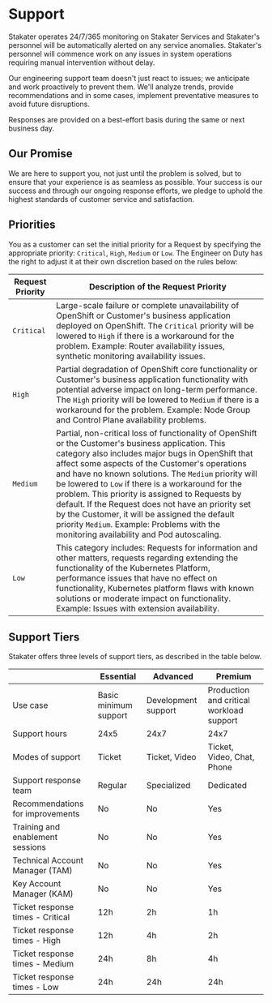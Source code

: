 # Support

Stakater operates 24/7/365 monitoring on Stakater Services and Stakater's personnel will be automatically alerted on any service anomalies. Stakater's personnel will commence work on any issues in system operations requiring manual intervention without delay.

Our engineering support team doesn't just react to issues; we anticipate and work proactively to prevent them. We'll analyze trends, provide recommendations and in some cases, implement preventative measures to avoid future disruptions.

Responses are provided on a best-effort basis during the same or next business day.

## Our Promise

We are here to support you, not just until the problem is solved, but to ensure that your experience is as seamless as possible. Your success is our success and through our ongoing response efforts, we pledge to uphold the highest standards of customer service and satisfaction.

## Priorities

You as a customer can set the initial priority for a Request by specifying the appropriate priority: `Critical`, `High`, `Medium` or `Low`. The Engineer on Duty has the right to adjust it at their own discretion based on the rules below:

Request Priority | Description of the Request Priority
--- | ---
`Critical` |  Large-scale failure or complete unavailability of OpenShift or Customer's business application deployed on OpenShift. The `Critical` priority will be lowered to `High` if there is a workaround for the problem. Example: Router availability issues, synthetic monitoring availability issues.
`High` | Partial degradation of OpenShift core functionality or Customer's business application functionality with potential adverse impact on long-term performance. The `High` priority will be lowered to `Medium` if there is a workaround for the problem. Example: Node Group and Control Plane availability problems.
`Medium` | Partial, non-critical loss of functionality of OpenShift or the Customer's business application. This category also includes major bugs in OpenShift that affect some aspects of the Customer's operations and have no known solutions. The `Medium` priority will be lowered to `Low` if there is a workaround for the problem. This priority is assigned to Requests by default. If the Request does not have an priority set by the Customer, it will be assigned the default priority `Medium`. Example: Problems with the monitoring availability and Pod autoscaling.
`Low` | This category includes: Requests for information and other matters, requests regarding extending the functionality of the Kubernetes Platform, performance issues that have no effect on functionality, Kubernetes platform flaws with known solutions or moderate impact on functionality. Example: Issues with extension availability.

## Support Tiers

Stakater offers three levels of support tiers, as described in the table below.

| | Essential | Advanced | Premium |
| - | - | - | - |
| Use case | Basic minimum support | Development support | Production and critical workload support |
| Support hours | 24x5 | 24x7 | 24x7 |
| Modes of support | Ticket | Ticket, Video | Ticket, Video, Chat, Phone |
| Support response team | Regular | Specialized | Dedicated |
| Recommendations for improvements | No | No | Yes |
| Training and enablement sessions | No | No | Yes |
| Technical Account Manager (TAM) | No | No | Yes |
| Key Account Manager (KAM) | No | No | Yes |
| Ticket response times - Critical | 12h | 2h | 1h |
| Ticket response times - High | 12h | 4h | 2h |
| Ticket response times - Medium | 24h | 8h | 4h |
| Ticket response times - Low | 24h | 24h | 24h |
